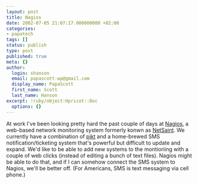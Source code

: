 ```yaml
---
layout: post
title: Nagios
date: 2002-07-05 21:07:17.000000000 +02:00
categories:
- papatech
tags: []
status: publish
type: post
published: true
meta: {}
author:
  login: shanson
  email: papascott-wp@gmail.com
  display_name: PapaScott
  first_name: Scott
  last_name: Hanson
excerpt: !ruby/object:Hpricot::Doc
  options: {}
---
```

<p>At work I've been looking pretty hard the past couple of days at <a href="http://www.nagios.org/">Nagios</a>, a web-based network monitoring system formerly konwn as <a href="http://www.netsaint.org/">NetSaint</a>.  We currently have a combination of <a href="http://pikt.org">pikt</a> and a home-brewed SMS notification/ticketing system that's powerful but difficult to update and expand. We'd like to be able to add new systems to the montioriing with a couple of web clicks (instead of editing a bunch of text files). Nagios might be able to do that, and if I can somehow connect the SMS system to Nagios, we'll be better off. (For Americans, SMS is text messaging via cell phone.)</p>
